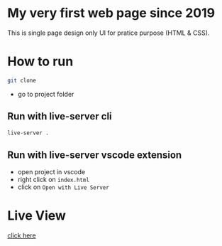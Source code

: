 # My very first web page since 2019
This is single page design only UI for pratice purpose (HTML & CSS).

# How to run
```bash
git clone 
```
- go to project folder

## Run with live-server cli
```bash
live-server .
```

## Run with live-server vscode extension
- open project in vscode
- right click on `index.html`
- click on `Open with Live Server`

# Live View

[click here](https://myfirstwebpagerobot.vercel.app/)